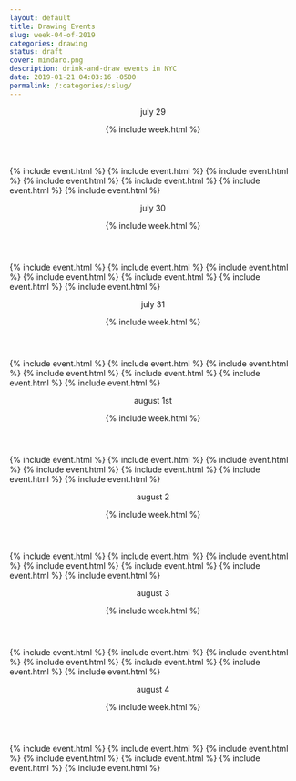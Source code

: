 ```yaml
---
layout: default
title: Drawing Events
slug: week-04-of-2019
categories: drawing
status: draft
cover: mindaro.png
description: drink-and-draw events in NYC
date: 2019-01-21 04:03:16 -0500
permalink: /:categories/:slug/
---
```


<header class="week wow" id="mon">
<p>july 29</p>
{% include week.html %}
</header>
{% include event.html %}
{% include event.html %}
{% include event.html %}
{% include event.html %}
{% include event.html %}
{% include event.html %}
{% include event.html %}

<header class="week wow" id="tue">
<p>july 30</p>
{% include week.html %}
</header>
{% include event.html %}
{% include event.html %}
{% include event.html %}
{% include event.html %}
{% include event.html %}
{% include event.html %}
{% include event.html %}

<header class="week wow" id="wed">
<p>july 31</p>
{% include week.html %}
</header>
{% include event.html %}
{% include event.html %}
{% include event.html %}
{% include event.html %}
{% include event.html %}
{% include event.html %}
{% include event.html %}

<header class="week wow" id="thu">
<p>august 1st</p>
{% include week.html %}
</header>
{% include event.html %}
{% include event.html %}
{% include event.html %}
{% include event.html %}
{% include event.html %}
{% include event.html %}
{% include event.html %}

<header class="week wow" id="fri">
<p>august 2</p>
{% include week.html %}
</header>
{% include event.html %}
{% include event.html %}
{% include event.html %}
{% include event.html %}
{% include event.html %}
{% include event.html %}
{% include event.html %}

<header class="week wow" id="sat">
<p>august 3</p>
{% include week.html %}
</header>
{% include event.html %}
{% include event.html %}
{% include event.html %}
{% include event.html %}
{% include event.html %}
{% include event.html %}
{% include event.html %}

<header class="week wow" id="sun">
<p>august 4</p>
{% include week.html %}
</header>
{% include event.html %}
{% include event.html %}
{% include event.html %}
{% include event.html %}
{% include event.html %}
{% include event.html %}
{% include event.html %}
